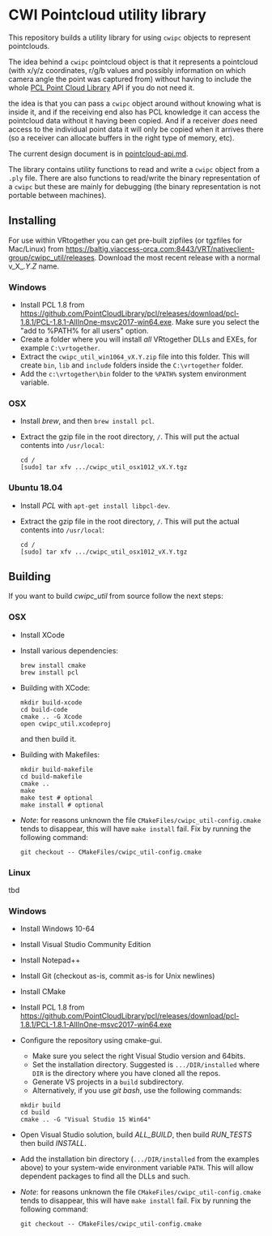 # CWI Pointcloud utility library

This repository builds a utility library for using `cwipc` objects to represent pointclouds.

The idea behind a `cwipc` pointcloud object is that it represents a pointcloud (with x/y/z coordinates, r/g/b values and possibly information on which camera angle the point was captured from) without having to include the whole [PCL Point Cloud Library](https://github.com/PointCloudLibrary/pcl) API if you do not need it.

the idea is that you can pass a `cwipc` object around without knowing what is inside it, and if the receiving end also has PCL knowledge it can access the pointcloud data without it having been copied. And if a receiver *does* need access to the individual point data it will only be copied when it arrives there (so a receiver can allocate buffers in the right type of memory, etc).

The current design document is in [pointcloud-api.md](pointcloud-api.md). 

The library contains utility functions to read and write a `cwipc` object from a `.ply` file. There are also functions to read/write the binary representation of a `cwipc` but these are mainly for debugging (the binary representation is not portable between machines).

## Installing

For use within VRtogether you can get pre-built zipfiles (or tgzfiles for Mac/Linux) from <https://baltig.viaccess-orca.com:8443/VRT/nativeclient-group/cwipc_util/releases>. Download the most recent release with a normal v_X_._Y_._Z_ name.

### Windows

- Install PCL 1.8 from <https://github.com/PointCloudLibrary/pcl/releases/download/pcl-1.8.1/PCL-1.8.1-AllInOne-msvc2017-win64.exe>. Make sure you select the "add to %PATH% for all users" option.
- Create a folder where you will install _all_ VRtogether DLLs and EXEs, for example `C:\vrtogether`.
- Extract the `cwipc_util_win1064_vX.Y.zip` file into this folder. This will create `bin`, `lib` and `include` folders inside the `C:\vrtogether` folder.
- Add the `c:\vrtogether\bin` folder to the `%PATH%` system environment variable.

### OSX

- Install _brew_, and then `brew install pcl`.
- Extract the gzip file in the root directory, `/`. This will put the actual contents into `/usr/local`:

  ```
  cd /
  [sudo] tar xfv .../cwipc_util_osx1012_vX.Y.tgz
  ```
  
### Ubuntu 18.04

- Install _PCL_ with `apt-get install libpcl-dev`.
- Extract the gzip file in the root directory, `/`. This will put the actual contents into `/usr/local`:

  ```
  cd /
  [sudo] tar xfv .../cwipc_util_osx1012_vX.Y.tgz
  ```

## Building

If you want to build _cwipc\_util_ from source follow the next steps:

### OSX

- Install XCode
- Install various dependencies:

  ```
  brew install cmake
  brew install pcl
  ```
- Building with XCode:

  ```
  mkdir build-xcode
  cd build-code
  cmake .. -G Xcode
  open cwipc_util.xcodeproj
  ```
  
  and then build it.
  
- Building with Makefiles:

  ```
  mkdir build-makefile
  cd build-makefile
  cmake ..
  make
  make test # optional
  make install # optional
  ```
- *Note*: for reasons unknown the file `CMakeFiles/cwipc_util-config.cmake` tends to disappear, this will have `make install` fail. Fix by running the following command:
  ```
  git checkout -- CMakeFiles/cwipc_util-config.cmake
  ```

### Linux

tbd

### Windows


- Install Windows 10-64
- Install Visual Studio Community Edition
- Install Notepad++
- Install Git (checkout as-is, commit as-is for Unix newlines)
- Install CMake
- Install PCL 1.8 from <https://github.com/PointCloudLibrary/pcl/releases/download/pcl-1.8.1/PCL-1.8.1-AllInOne-msvc2017-win64.exe>
- Configure the repository using cmake-gui.
	- Make sure you select the right Visual Studio version and 64bits.
	- Set the installation directory. Suggested is `.../DIR/installed` where `DIR` is the directory where you have cloned all the repos.
	- Generate VS projects in a `build` subdirectory.
	- Alternatively, if you use *git bash*, use the following commands:

	```
	mkdir build
	cd build
	cmake .. -G "Visual Studio 15 Win64"
	```
- Open Visual Studio solution, build *ALL_BUILD*, then build *RUN_TESTS* then build *INSTALL*.
- Add the installation bin directory (`.../DIR/installed` from the examples above) to your system-wide environment variable `PATH`. This will allow dependent packages to find all the DLLs and such.
- *Note*: for reasons unknown the file `CMakeFiles/cwipc_util-config.cmake` tends to disappear, this will have `make install` fail. Fix by running the following command:
  ```
  git checkout -- CMakeFiles/cwipc_util-config.cmake
  ```
 